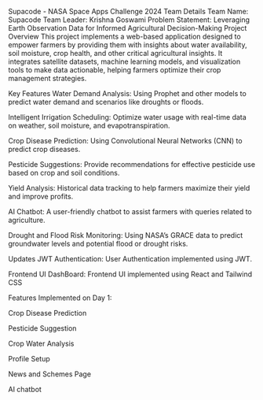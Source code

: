 Supacode - NASA Space Apps Challenge 2024
Team Details
Team Name: Supacode
Team Leader: Krishna Goswami
Problem Statement: Leveraging Earth Observation Data for Informed Agricultural Decision-Making
Project Overview
This project implements a web-based application designed to empower farmers by providing them with insights about water availability, soil moisture, crop health, and other critical agricultural insights. It integrates satellite datasets, machine learning models, and visualization tools to make data actionable, helping farmers optimize their crop management strategies.

Key Features
Water Demand Analysis: Using Prophet and other models to predict water demand and scenarios like droughts or floods.

Intelligent Irrigation Scheduling: Optimize water usage with real-time data on weather, soil moisture, and evapotranspiration.

Crop Disease Prediction: Using Convolutional Neural Networks (CNN) to predict crop diseases.

Pesticide Suggestions: Provide recommendations for effective pesticide use based on crop and soil conditions.

Yield Analysis: Historical data tracking to help farmers maximize their yield and improve profits.

AI Chatbot: A user-friendly chatbot to assist farmers with queries related to agriculture.

Drought and Flood Risk Monitoring: Using NASA’s GRACE data to predict groundwater levels and potential flood or drought risks.

Updates
JWT Authentication: User Authentication implemented using JWT.

Frontend UI DashBoard: Frontend UI implemented using React and Tailwind CSS

Features Implemented on Day 1:

Crop Disease Prediction

Pesticide Suggestion

Crop Water Analysis

Profile Setup

News and Schemes Page

AI chatbot
